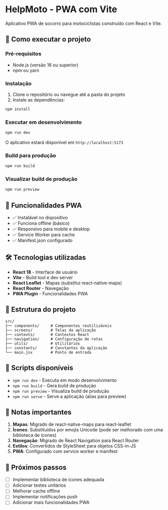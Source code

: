 # HelpMoto - PWA com Vite

Aplicativo PWA de socorro para motociclistas construído com React e Vite.

## 🚀 Como executar o projeto

### Pré-requisitos
- Node.js (versão 16 ou superior)
- npm ou yarn

### Instalação

1. Clone o repositório ou navegue até a pasta do projeto
2. Instale as dependências:
```bash
npm install
```

### Executar em desenvolvimento

```bash
npm run dev
```

O aplicativo estará disponível em `http://localhost:5173`

### Build para produção

```bash
npm run build
```

### Visualizar build de produção

```bash
npm run preview
```

## 📱 Funcionalidades PWA

- ✅ Instalável no dispositivo
- ✅ Funciona offline (básico)
- ✅ Responsivo para mobile e desktop
- ✅ Service Worker para cache
- ✅ Manifest.json configurado

## 🛠️ Tecnologias utilizadas

- **React 18** - Interface de usuário
- **Vite** - Build tool e dev server
- **React Leaflet** - Mapas (substitui react-native-maps)
- **React Router** - Navegação
- **PWA Plugin** - Funcionalidades PWA

## 📁 Estrutura do projeto

```
src/
├── components/     # Componentes reutilizáveis
├── screens/        # Telas da aplicação  
├── contexts/       # Contextos React
├── navigation/     # Configuração de rotas
├── utils/          # Utilitários
├── constants/      # Constantes da aplicação
└── main.jsx        # Ponto de entrada
```

## 🔧 Scripts disponíveis

- `npm run dev` - Executa em modo desenvolvimento
- `npm run build` - Gera build de produção
- `npm run preview` - Visualiza build de produção
- `npm run serve` - Serve a aplicação (alias para preview)

## 📝 Notas importantes

1. **Mapas**: Migrado de react-native-maps para react-leaflet
2. **Ícones**: Substituídos por emojis Unicode (pode ser melhorado com uma biblioteca de ícones)
3. **Navegação**: Migrado de React Navigation para React Router
4. **Estilos**: Convertidos de StyleSheet para objetos CSS-in-JS
5. **PWA**: Configurado com service worker e manifest

## 🔄 Próximos passos

- [ ] Implementar biblioteca de ícones adequada
- [ ] Adicionar testes unitários
- [ ] Melhorar cache offline
- [ ] Implementar notificações push
- [ ] Adicionar mais funcionalidades PWA
